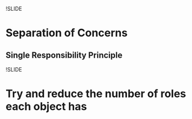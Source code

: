 !SLIDE
# Separation of Concerns #
## Single Responsibility Principle #

!SLIDE

# Try and reduce the number of roles each object has #